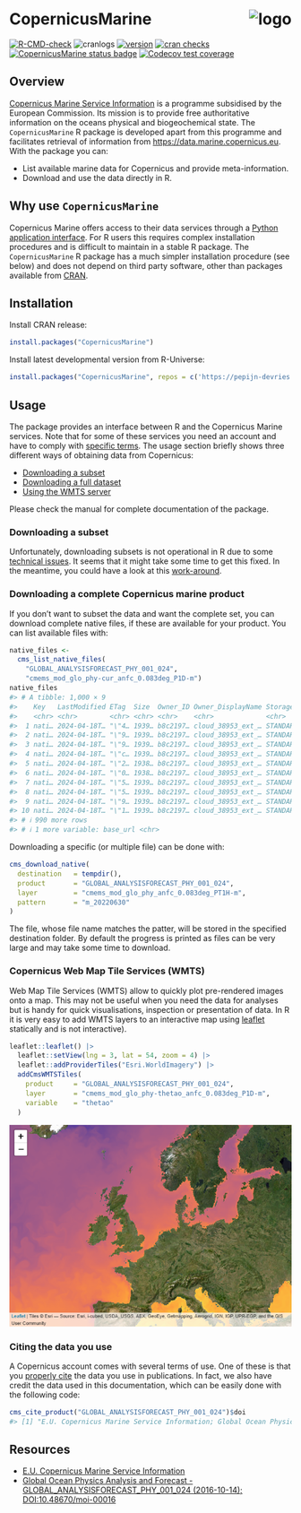 
# CopernicusMarine <img src="man/figures/logo.png" align="right" height="139" copyright="cc-sa" alt="logo" />

<!-- badges: start -->

[![R-CMD-check](https://github.com/pepijn-devries/CopernicusMarine/actions/workflows/R-CMD-check.yaml/badge.svg)](https://github.com/pepijn-devries/CopernicusMarine/actions/workflows/R-CMD-check.yaml)
![cranlogs](https://cranlogs.r-pkg.org/badges/CopernicusMarine)
[![version](https://www.r-pkg.org/badges/version/CopernicusMarine)](https://CRAN.R-project.org/package=CopernicusMarine)
[![cran
checks](https://badges.cranchecks.info/worst/CopernicusMarine.svg)](https://cran.r-project.org/web/checks/check_results_CopernicusMarine.html)
[![CopernicusMarine status
badge](https://pepijn-devries.r-universe.dev/badges/CopernicusMarine)](https://pepijn-devries.r-universe.dev/CopernicusMarine)
[![Codecov test
coverage](https://codecov.io/gh/pepijn-devries/CopernicusMarine/branch/master/graph/badge.svg)](https://app.codecov.io/gh/pepijn-devries/CopernicusMarine?branch=master)
<!-- badges: end -->

## Overview

[Copernicus Marine Service
Information](https://marine.copernicus.eu/about) is a programme
subsidised by the European Commission. Its mission is to provide free
authoritative information on the oceans physical and biogeochemical
state. The `CopernicusMarine` R package is developed apart from this
programme and facilitates retrieval of information from
<https://data.marine.copernicus.eu>. With the package you can:

- List available marine data for Copernicus and provide
  meta-information.
- Download and use the data directly in R.

## Why use `CopernicusMarine`

Copernicus Marine offers access to their data services through a [Python
application interface](https://pypi.org/project/copernicusmarine/). For
R users this requires complex installation procedures and is difficult
to maintain in a stable R package. The `CopernicusMarine` R package has
a much simpler installation procedure (see below) and does not depend on
third party software, other than packages available from
[CRAN](https://cran.r-project.org/).

## Installation

Install CRAN release:

``` r
install.packages("CopernicusMarine")
```

Install latest developmental version from R-Universe:

``` r
install.packages("CopernicusMarine", repos = c('https://pepijn-devries.r-universe.dev', 'https://cloud.r-project.org'))
```

## Usage

The package provides an interface between R and the Copernicus Marine
services. Note that for some of these services you need an account and
have to comply with [specific
terms](https://marine.copernicus.eu/user-corner/service-commitments-and-licence).
The usage section briefly shows three different ways of obtaining data
from Copernicus:

- [Downloading a subset](#sec-subset)
- [Downloading a full dataset](#sec-full)
- [Using the WMTS server](#sec-wtms)

Please check the manual for complete documentation of the package.

<h3 id="sec-subset">

Downloading a subset
</h3>

Unfortunately, downloading subsets is not operational in R due to some
[technical
issues](https://github.com/pepijn-devries/CopernicusMarine/issues/42).
It seems that it might take some time to get this fixed. In the
meantime, you could have a look at this
[work-around](https://github.com/pepijn-devries/CopernicusMarine/issues/42#issuecomment-2079745370).

<!-- The code below assumes that you have registered your account details using `options(CopernicusMarine_uid = "my_user_name")` and -->

<!-- `options(CopernicusMarine_pwd = "my_password")`. If you are comfortable that it is secure enough, you can also store these -->

<!-- options in your `.Rprofile` such that they will be loaded each session. Otherwise, you can also provide your account details -->

<!-- as arguments to the functions. -->

<!-- The example below demonstrates how to subset a specific layer for a specific product. The subset is constrained by -->

<!-- the `region`, `timerange` and `verticalrange` arguments. The subset is downloaded to the temporary -->

<!-- file specified with `destination` and can be read using the [`{stars}`](https://r-spatial.github.io/stars/) package. -->

<!-- ```{r download-subset, eval=TRUE} -->

<!-- destination <- tempfile("copernicus", fileext = ".nc") -->

<!-- cms_download_subset( -->

<!--   destination   = destination, -->

<!--   product       = "GLOBAL_ANALYSISFORECAST_PHY_001_024", -->

<!--   layer         = "cmems_mod_glo_phy-cur_anfc_0.083deg_P1D-m", -->

<!--   variable      = "sea_water_velocity", -->

<!--   region        = c(-1, 50, 10, 55), -->

<!--   timerange     = c("2021-01-01", "2021-01-02"), -->

<!--   verticalrange = c(0, -2) -->

<!-- ) -->

<!-- mydata <- stars::read_stars(destination) -->

<!-- plot(mydata["vo"], col = hcl.colors(100), axes = TRUE) -->

<!-- ``` -->

<h3 id="sec-full">

Downloading a complete Copernicus marine product
</h3>

If you don’t want to subset the data and want the complete set, you can
download complete native files, if these are available for your product.
You can list available files with:

``` r
native_files <-
  cms_list_native_files(
    "GLOBAL_ANALYSISFORECAST_PHY_001_024",
    "cmems_mod_glo_phy-cur_anfc_0.083deg_P1D-m")
native_files
#> # A tibble: 1,000 × 9
#>    Key   LastModified ETag  Size  Owner_ID Owner_DisplayName StorageClass Bucket
#>    <chr> <chr>        <chr> <chr> <chr>    <chr>             <chr>        <chr> 
#>  1 nati… 2024-04-18T… "\"4… 1939… b8c2197… cloud_38953_ext_… STANDARD     mdl-n…
#>  2 nati… 2024-04-18T… "\"9… 1939… b8c2197… cloud_38953_ext_… STANDARD     mdl-n…
#>  3 nati… 2024-04-18T… "\"9… 1939… b8c2197… cloud_38953_ext_… STANDARD     mdl-n…
#>  4 nati… 2024-04-18T… "\"c… 1939… b8c2197… cloud_38953_ext_… STANDARD     mdl-n…
#>  5 nati… 2024-04-18T… "\"2… 1938… b8c2197… cloud_38953_ext_… STANDARD     mdl-n…
#>  6 nati… 2024-04-18T… "\"0… 1938… b8c2197… cloud_38953_ext_… STANDARD     mdl-n…
#>  7 nati… 2024-04-18T… "\"5… 1939… b8c2197… cloud_38953_ext_… STANDARD     mdl-n…
#>  8 nati… 2024-04-18T… "\"5… 1939… b8c2197… cloud_38953_ext_… STANDARD     mdl-n…
#>  9 nati… 2024-04-18T… "\"9… 1939… b8c2197… cloud_38953_ext_… STANDARD     mdl-n…
#> 10 nati… 2024-04-18T… "\"1… 1939… b8c2197… cloud_38953_ext_… STANDARD     mdl-n…
#> # ℹ 990 more rows
#> # ℹ 1 more variable: base_url <chr>
```

Downloading a specific (or multiple file) can be done with:

``` r
cms_download_native(
  destination   = tempdir(),
  product       = "GLOBAL_ANALYSISFORECAST_PHY_001_024",
  layer         = "cmems_mod_glo_phy_anfc_0.083deg_PT1H-m",
  pattern       = "m_20220630"
)
```

The file, whose file name matches the patter, will be stored in the
specified destination folder. By default the progress is printed as
files can be very large and may take some time to download.

<h3 id="sec-wmts">

Copernicus Web Map Tile Services (WMTS)
</h3>

Web Map Tile Services (WMTS) allow to quickly plot pre-rendered images
onto a map. This may not be useful when you need the data for analyses
but is handy for quick visualisations, inspection or presentation of
data. In R it is very easy to add WMTS layers to an interactive map
using [leaflet](https://rstudio.github.io/leaflet/) statically and is
not interactive).

``` r
leaflet::leaflet() |>
  leaflet::setView(lng = 3, lat = 54, zoom = 4) |>
  leaflet::addProviderTiles("Esri.WorldImagery") |>
  addCmsWMTSTiles(
    product     = "GLOBAL_ANALYSISFORECAST_PHY_001_024",
    layer       = "cmems_mod_glo_phy-thetao_anfc_0.083deg_P1D-m",
    variable    = "thetao"
  )
```

![](man/figures/README-leaflet-1.png)<!-- -->

### Citing the data you use

A Copernicus account comes with several terms of use. One of these is
that you [properly
cite](https://help.marine.copernicus.eu/en/articles/4444611-how-to-cite-copernicus-marine-products-and-services)
the data you use in publications. In fact, we also have credit the data
used in this documentation, which can be easily done with the following
code:

``` r
cms_cite_product("GLOBAL_ANALYSISFORECAST_PHY_001_024")$doi
#> [1] "E.U. Copernicus Marine Service Information; Global Ocean Physics Analysis and Forecast - GLOBAL_ANALYSISFORECAST_PHY_001_024 (2016-10-14). DOI:10.48670/moi-00016"
```

## Resources

- [E.U. Copernicus Marine Service
  Information](https://data.marine.copernicus.eu)
- [Global Ocean Physics Analysis and Forecast -
  GLOBAL_ANALYSISFORECAST_PHY_001_024 (2016-10-14);
  DOI:10.48670/moi-00016](https://doi.org/10.48670/moi-00016)
